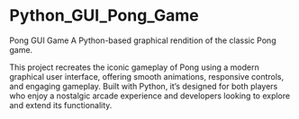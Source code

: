 # Python_GUI_Pong_Game
Pong GUI Game A Python-based graphical rendition of the classic Pong game.

This project recreates the iconic gameplay of Pong using a modern graphical user interface, offering smooth animations, responsive controls, and engaging gameplay. Built with Python, it’s designed for both players who enjoy a nostalgic arcade experience and developers looking to explore and extend its functionality.

